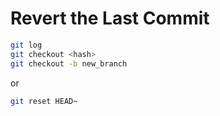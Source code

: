 # Revert the Last Commit

```sh
git log
git checkout <hash>
git checkout -b new_branch
```

or

```sh
git reset HEAD~
```
